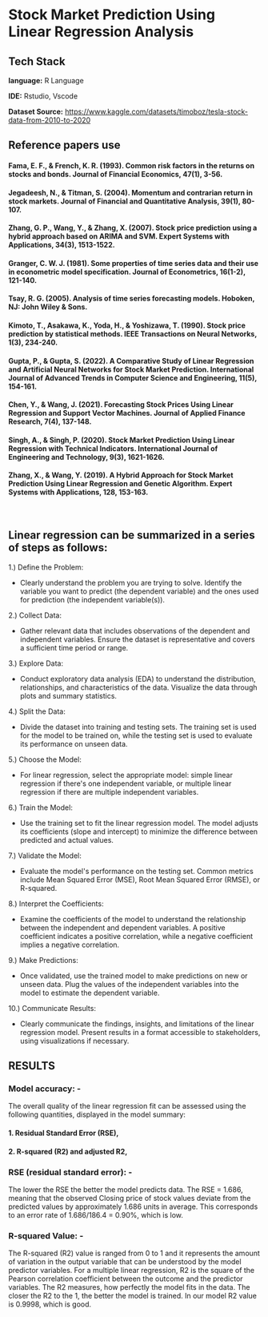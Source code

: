 
# Stock Market Prediction Using Linear Regression Analysis 




## Tech Stack

**language:** R Language

**IDE:** Rstudio, Vscode

**Dataset Source:** https://www.kaggle.com/datasets/timoboz/tesla-stock-data-from-2010-to-2020



## Reference papers use

#### Fama, E. F., & French, K. R. (1993). Common risk factors in the returns on stocks and bonds. Journal of Financial Economics, 47(1), 3-56.

#### Jegadeesh, N., & Titman, S. (2004). Momentum and contrarian return in stock markets. Journal of Financial and Quantitative Analysis, 39(1), 80-107.

#### Zhang, G. P., Wang, Y., & Zhang, X. (2007). Stock price prediction using a hybrid approach based on ARIMA and SVM. Expert Systems with Applications, 34(3), 1513-1522.

#### Granger, C. W. J. (1981). Some properties of time series data and their use in econometric model specification. Journal of Econometrics, 16(1-2), 121-140.
#### Tsay, R. G. (2005). Analysis of time series forecasting models. Hoboken, NJ: John Wiley & Sons.
#### Kimoto, T., Asakawa, K., Yoda, H., & Yoshizawa, T. (1990). Stock price prediction by statistical methods. IEEE Transactions on Neural Networks, 1(3), 234-240.
####	Gupta, P., & Gupta, S. (2022). A Comparative Study of Linear Regression and Artificial Neural Networks for Stock Market Prediction. International Journal of Advanced Trends in Computer Science and Engineering, 11(5), 154-161.
####	Chen, Y., & Wang, J. (2021). Forecasting Stock Prices Using Linear Regression and Support Vector Machines. Journal of Applied Finance Research, 7(4), 137-148.
####	Singh, A., & Singh, P. (2020). Stock Market Prediction Using Linear Regression with Technical Indicators. International Journal of Engineering and Technology, 9(3), 1621-1626.
####	Zhang, X., & Wang, Y. (2019). A Hybrid Approach for Stock Market Prediction Using Linear Regression and Genetic Algorithm. Expert Systems with Applications, 128, 153-163.

 


 
 
 





## Linear regression can be summarized in a series of steps as follows:

1.) Define the Problem:
   - Clearly understand the problem you are trying to solve. Identify the variable you want to predict (the dependent variable) and the ones used for prediction (the independent variable(s)).

2.) Collect Data:
   - Gather relevant data that includes observations of the dependent and independent variables. Ensure the dataset is representative and covers a sufficient time period or range.

3.) Explore Data:
   - Conduct exploratory data analysis (EDA) to understand the distribution, relationships, and characteristics of the data. Visualize the data through plots and summary statistics.

4.) Split the Data:
   - Divide the dataset into training and testing sets. The training set is used for the model to be trained on, while the testing set is used to evaluate its performance on unseen data.

5.) Choose the Model:
   - For linear regression, select the appropriate model: simple linear regression if there's one independent variable, or multiple linear regression if there are multiple independent variables.

6.) Train the Model:
   - Use the training set to fit the linear regression model. The model adjusts its coefficients (slope and intercept) to minimize the difference between predicted and actual values.

7.) Validate the Model:
   - Evaluate the model's performance on the testing set. Common metrics include Mean Squared Error (MSE), Root Mean Squared Error (RMSE), or R-squared.

8.) Interpret the Coefficients:
   - Examine the coefficients of the model to understand the relationship between the independent and dependent variables. A positive coefficient indicates a positive correlation, while a negative coefficient implies a negative correlation.

9.) Make Predictions:
   - Once validated, use the trained model to make predictions on new or unseen data. Plug the values of the independent variables into the model to estimate the dependent variable.

10.) Communicate Results:
   - Clearly communicate the findings, insights, and limitations of the linear regression model. Present results in a format accessible to stakeholders, using visualizations if necessary.


## RESULTS

### Model accuracy: -
The overall quality of the linear regression fit can be assessed using the following quantities, displayed in the model summary:
#### 1. Residual Standard Error (RSE),
#### 2. R-squared (R2) and adjusted R2,

 

### RSE (residual standard error): -
The lower the RSE the better the model predicts data. The RSE = 1.686, meaning that the observed Closing price of stock values deviate from the predicted values by approximately 1.686 units in average. This corresponds to an error rate of 1.686/186.4 = 0.90%, which is low.

### R-squared Value: -
The R-squared (R2) value is ranged from 0 to 1 and it represents the amount of variation in the output variable that can be understood by the model predictor variables. For a multiple linear regression, R2 is the square of the Pearson correlation coefficient between the outcome and the predictor variables. The R2 measures, how perfectly the model fits in the data. The closer the R2 to the 1, the better the model is trained. In our model R2 value is 0.9998, which is good.


